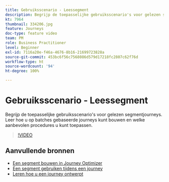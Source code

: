 ```yaml
---
title: Gebruiksscenario - Leessegment
description: Begrijp de toepasselijke gebruiksscenario's voor gelezen segmentjourneys. Leer hoe u op batches gebaseerde journeys kunt bouwen en welke aanbevolen procedures u kunt toepassen.
kt: 7964
thumbnail: 334206.jpg
feature: Journeys
doc-type: feature video
team: PM
role: Business Practitioner
level: Beginner
exl-id: 7116a20e-f46a-4676-8b16-21699723828a
source-git-commit: 453bc6f56c7568086d579d17218fc2807c62f76d
workflow-type: ht
source-wordcount: '94'
ht-degree: 100%

---
```


# Gebruiksscenario - Leessegment

Begrijp de toepasselijke gebruiksscenario&#39;s voor gelezen segmentjourneys. Leer hoe u op batches gebaseerde journeys kunt bouwen en welke aanbevolen procedures u kunt toepassen.

>[!VIDEO](https://video.tv.adobe.com/v/334206?quality=12)

## Aanvullende bronnen

* [Een segment bouwen in Journey Optimizer](https://experienceleague.adobe.com/docs/journey-optimizer/using/segment/creating-a-segment.html?lang=nl)
* [Een segment gebruiken tijdens een journey](https://experienceleague.adobe.com/docs/journey-optimizer/using/orchestrate-journeys/about-journey-building/read-segment.html?lang=nl)
* [Leren hoe u een journey ontwerpt](https://experienceleague.adobe.com/docs/journey-optimizer/using/orchestrate-journeys/create-journey/using-the-journey-designer.html?lang=nl)
